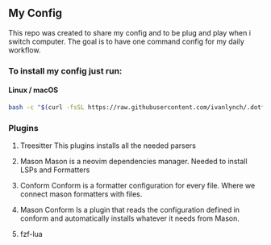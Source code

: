 ## My Config

This repo was created to share my config and to be plug and play when i switch computer. The goal is to have one command config for my daily workflow.

### To install my config just run:

#### Linux / macOS

```bash
bash -c "$(curl -fsSL https://raw.githubusercontent.com/ivanlynch/.dotfiles/main/bin/dotfiles)"
```

### Plugins

1. Treesitter
   This plugins installs all the needed parsers

2. Mason
   Mason is a neovim dependencies manager. Needed to install LSPs and Formatters

3. Conform
   Conform is a formatter configuration for every file. Where we connect mason formatters with files.

4. Mason Conform
   Is a plugin that reads the configuration defined in conform and automatically installs whatever it needs from Mason.

5. fzf-lua
